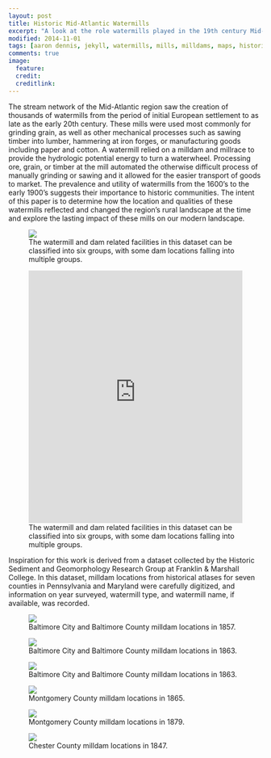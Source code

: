 ```yaml
---
layout: post
title: Historic Mid-Atlantic Watermills
excerpt: "A look at the role watermills played in the 19th century Mid-Atlantic landscape."
modified: 2014-11-01
tags: [aaron dennis, jekyll, watermills, mills, milldams, maps, historic, pennsylvania, maryland]
comments: true
image:
  feature: 
  credit: 
  creditlink: 
---
```


The stream network of the Mid-Atlantic region saw the creation of thousands of watermills from the period of initial European settlement to as late as the early 20th century. These mills were used most commonly for grinding grain, as well as other mechanical processes such as sawing timber into lumber, hammering at iron forges, or manufacturing goods including paper and cotton. A watermill relied on a milldam and millrace to provide the hydrologic potential energy to turn a waterwheel. Processing ore, grain, or timber at the mill automated the otherwise difficult process of manually grinding or sawing and it allowed for the easier transport of goods to market. The prevalence and utility of watermills from the 1600’s to the early 1900’s suggests their importance to historic communities. The intent of this paper is to determine how the location and qualities of these watermills reflected and changed the region’s rural landscape at the time and explore the lasting impact of these mills on our modern landscape.

<figure>
	<a href="/historic-mills/"><img src="/images/mills/mill-legend.jpg"></a>
	<figcaption>The watermill and dam related facilities in this dataset can be classified into six groups, with some dam locations falling into multiple groups.</figcaption>
</figure>

<figure>
	<iframe width="100%" height="500px" frameBorder="0" src="https://a.tiles.mapbox.com/v4/aarondennis.b20661ea.html?access_token=pk.eyJ1IjoiYWFyb25kZW5uaXMiLCJhIjoiem5LLURoYyJ9.T3tswGTI5ve8_wE-a02cMw"></iframe>
	<figcaption>The watermill and dam related facilities in this dataset can be classified into six groups, with some dam locations falling into multiple groups.</figcaption>
</figure>

Inspiration for this work is derived from a dataset collected by the Historic Sediment and Geomorphology Research Group at Franklin & Marshall College. In this dataset, milldam locations from historical atlases for seven counties in Pennsylvania and Maryland were carefully digitized, and information on year surveyed, watermill type, and watermill name, if available, was recorded.

<figure>
	<a href="/historic-mills/"><img src="/images/mills/baltimore1857-overview.jpg"></a>
	<figcaption>Baltimore City and Baltimore County milldam locations in 1857.</figcaption>
</figure>

<figure>
	<a href="/historic-mills/"><img src="/images/mills/baltimore1863-overview.jpg"></a>
	<figcaption>Baltimore City and Baltimore County milldam locations in 1863.</figcaption>
</figure>

<figure>
	<a href="/historic-mills/"><img src="/images/mills/baltimore1863-overview.jpg"></a>
	<figcaption>Baltimore City and Baltimore County milldam locations in 1863.</figcaption>
</figure>

<figure>
	<a href="/historic-mills/"><img src="/images/mills/montgomery1865-overview.jpg"></a>
	<figcaption>Montgomery County milldam locations in 1865.</figcaption>
</figure>

<figure>
	<a href="/historic-mills/"><img src="/images/mills/montgomery1879-overview.jpg"></a>
	<figcaption>Montgomery County milldam locations in 1879.</figcaption>
</figure>

<figure>
	<a href="/historic-mills/"><img src="/images/mills/chester1847-overview.jpg"></a>
	<figcaption>Chester County milldam locations in 1847.</figcaption>
</figure>